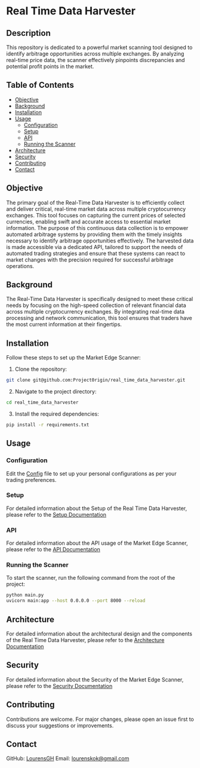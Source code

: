 # Real Time Data Harvester

## Description

This repository is dedicated to a powerful market scanning tool designed to identify arbitrage opportunities across multiple exchanges. By analyzing real-time price data, the scanner effectively pinpoints discrepancies and potential profit points in the market.

## Table of Contents

- [Objective](#objective)
- [Background](#background)
- [Installation](#installation)
- [Usage](#usage)
  - [Configuration](#configuration)
  - [Setup](#setup)
  - [API](#api)
  - [Running the Scanner](#running-the-scanner)
- [Architecture](#architecture)
- [Security](#security)
- [Contributing](#contributing)
- [Contact](#contact)

## Objective

The primary goal of the Real-Time Data Harvester is to efficiently collect and deliver critical, real-time market data across multiple cryptocurrency exchanges. This tool focuses on capturing the current prices of selected currencies, enabling swift and accurate access to essential market information. The purpose of this continuous data collection is to empower automated arbitrage systems by providing them with the timely insights necessary to identify arbitrage opportunities effectively. The harvested data is made accessible via a dedicated API, tailored to support the needs of automated trading strategies and ensure that these systems can react to market changes with the precision required for successful arbitrage operations.

## Background

The Real-Time Data Harvester is specifically designed to meet these critical needs by focusing on the high-speed collection of relevant financial data across multiple cryptocurrency exchanges. By integrating real-time data processing and network communication, this tool ensures that traders have the most current information at their fingertips.

## Installation

Follow these steps to set up the Market Edge Scanner:

1. Clone the repository:

```bash
git clone git@github.com:Project0rigin/real_time_data_harvester.git
```

2. Navigate to the project directory:

```bash
cd real_time_data_harvester
```

3. Install the required dependencies:

```bash
pip install -r requirements.txt
```

## Usage

### Configuration

Edit the [Config](./src/config.py) file to set up your personal configurations as per your trading preferences.

### Setup

For detailed information about the Setup of the Real Time Data Harvester, please refer to the [Setup Documentation](./docs/setup.md)

### API

For detailed information about the API usage of the Market Edge Scanner, please refer to the [API Documentation](./docs/api.md)

### Running the Scanner

To start the scanner, run the following command from the root of the project:

```bash
python main.py
uvicorn main:app --host 0.0.0.0 --port 8000 --reload
```

## Architecture

For detailed information about the architectural design and the components of the Real Time Data Harvester, please refer to the [Architecture Documentation](./docs/architecture.md)

## Security

For detailed information about the Security of the Market Edge Scanner, please refer to the [Security Documentation](./docs/security.md)

## Contributing

Contributions are welcome. For major changes, please open an issue first to discuss your suggestions or improvements.

## Contact

GitHub: [LourensGH](https://github.com/LourensGH)
Email: [lourenskok@gmail.com](mailto:lourenskok@gmail.com)
